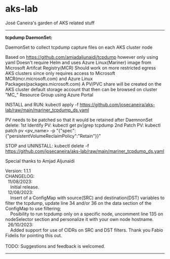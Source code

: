 # aks-lab
José Caneira's garden of AKS related stuff

__________________________________________________________________________________________________________________________________________________________________________________________________________

**tcpdump DaemonSet:**

DaemonSet to collect tcpdump capture files on each AKS cluster node

Based on https://github.com/amjadaljunaidi/tcpdump however only using yaml
Doesn't require Helm and uses Azure Linux(Mariner) image from Microsoft Artifcat Registry(MCR)
Should work on more restricted egress AKS clusters since only requires access to Microsoft MCR(mcr.microsoft.com) and Azure Linux Packages(packages.microsoft.com)
A PV/PVC share will be created on the AKS cluster default storage account that then can be browsed on cluster "MC_" Resource Group using Azure Portal

INSTALL and RUN: kubectl apply -f https://github.com/josecaneira/aks-lab/raw/main/mariner_tcpdump_ds.yaml

PV needs to be patched so that it would be retained after DaemnonSet delete:
    1st Identify PV: kubectl get pv|grep tcpdump
    2nd Patch PV: kubectl patch pv <pv_name>  -p "{\"spec\":{\"persistentVolumeReclaimPolicy\":\"Retain\"}}"

STOP and UNINSTALL: kubectl delete -f https://github.com/josecaneira/aks-lab/raw/main/mariner_tcpdump_ds.yaml

Special thanks to Amjad Aljunaidi

Version: 1.1.1<br>
CHANGELOG:<br>
&nbsp;&nbsp;11/08/2023:<br>
&nbsp;&nbsp;&nbsp;&nbsp;Initial release.<br>
&nbsp;&nbsp;12/08/2023:<br>
&nbsp;&nbsp;&nbsp;&nbsp;Insert of a ConfigMap with source(SRC) and destination(DST) variables to filter the tcpdump, update line 34 and/or 36 on the data section of the ConfigMap to use filtering;<br>
&nbsp;&nbsp;&nbsp;&nbsp;Posibility to run tcpdump only on a specific node, uncomment line 135 on nodeSelector section and personalize it with your own node hostname.<br>
&nbsp;&nbsp;26/10/2023:<br>
&nbsp;&nbsp;&nbsp;&nbsp;Added support for use of CIDRs on SRC and DST filters. Thank you Fabio Fidelis for pointing this out.<br>
<br>
TODO: Suggestions and feedback is welcomed.<br>

__________________________________________________________________________________________________________________________________________________________________________________________________________
